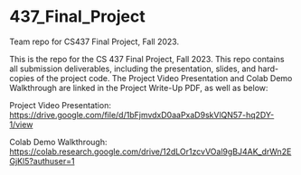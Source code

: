 # 437_Final_Project
Team repo for CS437 Final Project, Fall 2023.

This is the repo for the CS 437 Final Project, Fall 2023. This repo contains all submission deliverables, including the presentation, slides, and hard-copies of the project code. The Project Video Presentation and Colab Demo Walkthrough are linked in the Project Write-Up PDF, as well as below:

Project Video Presentation: https://drive.google.com/file/d/1bFjmvdxD0aaPxaD9skVlQN57-hq2DY-1/view

Colab Demo Walkthrough: https://colab.research.google.com/drive/12dLOr1zcvVOal9gBJ4AK_drWn2EGjKl5?authuser=1
